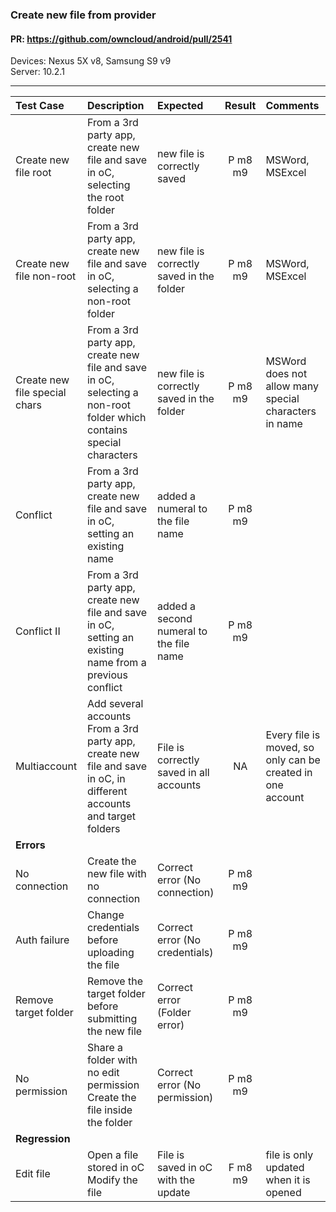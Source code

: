 ###  Create new file from provider

#### PR: https://github.com/owncloud/android/pull/2541

Devices: Nexus 5X v8, Samsung S9 v9<br>
Server: 10.2.1

---

 
| Test Case | Description | Expected | Result | Comments  
| :-------- | :---------- | :------- | :----: | :---------- 
| Create new file root| From a 3rd party app, create new file and save in oC, selecting the root folder | new file is correctly saved | P m8 m9 | MSWord, MSExcel |  |
| Create new file non-root| From a 3rd party app, create new file and save in oC, selecting a non-root folder | new file is correctly saved in the folder | P m8 m9 | MSWord, MSExcel |  | 
| Create new file special chars| From a 3rd party app, create new file and save in oC, selecting a non-root folder which contains special characters | new file is correctly saved in the folder  | P m8 m9 | MSWord does not allow many special characters in name |
| Conflict | From a 3rd party app, create new file and save in oC, setting an existing name | added a numeral to the file name | P m8 m9 |  |  |
| Conflict II | From a 3rd party app, create new file and save in oC, setting an existing name from a previous conflict | added a second numeral to the file name | P m8 m9 |  |  |
| Multiaccount | Add several accounts<br>From a 3rd party app, create new file and save in oC, in different accounts and target folders | File is correctly saved in all accounts | NA | Every file is moved, so only can be created in one account |  |
|**Errors**||||||
| No connection | Create the new file with no connection | Correct error (No connection) | P m8 m9 |  |  |
| Auth failure | Change credentials before uploading the file | Correct error (No credentials) | P m8 m9 |  |  |
| Remove target folder | Remove the target folder before submitting the new file | Correct error (Folder error) | P m8 m9 |  |  |
| No permission | Share a folder with no edit permission<br>Create the file inside the folder | Correct error (No permission) | P m8 m9 |  |  |
|**Regression**||||||
| Edit file | Open a file stored in oC<br>Modify the file | File is saved in oC with the update | F m8 m9| file is only updated when it is opened |  |
